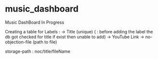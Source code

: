 # music_dashboard
Music DashBoard In Progress




Creating a table for Labels :
 -> Title  (unique)  ( : before adding the label the db got checked for title if exist then unable to add)
 -> YouTube Link
 -> no-objection-file (path to file)

 storage-path : noc/title/fileName

